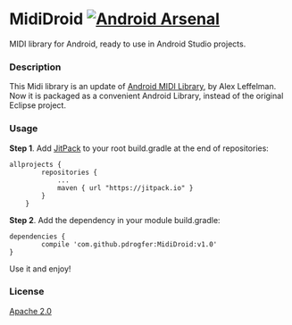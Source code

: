 # MidiDroid [![Android Arsenal](https://img.shields.io/badge/Android%20Arsenal-MidiDroid-green.svg?style=true)](https://android-arsenal.com/details/1/4195)
MIDI library for Android, ready to use in Android Studio projects.

### Description
This Midi library is an update of [Android MIDI Library](https://github.com/LeffelMania/android-midi-lib), by Alex Leffelman.
Now it is packaged as a convenient Android Library, instead of the original Eclipse project.

### Usage
**Step 1**. Add [JitPack](https://jitpack.io/) to your root build.gradle at the end of repositories:
```
allprojects {
		repositories {
			...
			maven { url "https://jitpack.io" }
		}
	}
```
**Step 2**. Add the dependency in your module build.gradle:
```
dependencies {
        compile 'com.github.pdrogfer:MidiDroid:v1.0'
}
```
Use it and enjoy! 

### License
[Apache 2.0](http://www.apache.org/licenses/LICENSE-2.0)
